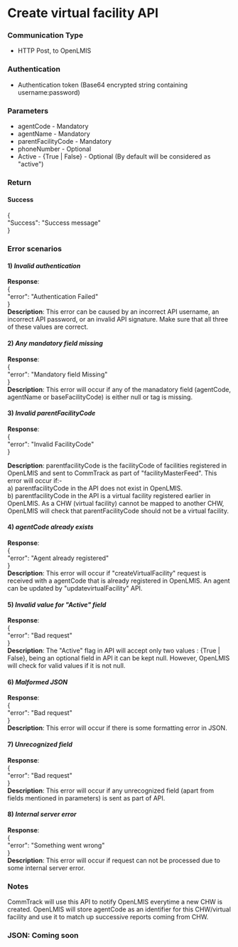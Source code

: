 # Create virtual facility API

### Communication Type

- HTTP Post, to OpenLMIS
 
### Authentication

- Authentication token (Base64 encrypted string containing username:password)

### Parameters

- agentCode - Mandatory
- agentName - Mandatory
- parentFacilityCode - Mandatory
- phoneNumber - Optional
- Active - {True | False} - Optional (By default will be considered as "active")

### Return

#### Success
{  
   "Success": "Success message"  
} 

### Error scenarios

#### 1) *Invalid authentication*  
**Response**:    
{  
   "error": "Authentication Failed"  
}   
**Description**: This error can be caused by an incorrect API username, an incorrect API password, or an invalid API signature. Make sure that all three of these values are correct.

#### 2) *Any mandatory field missing*
**Response**:  
{    
   "error": "Mandatory field Missing"    
}    
**Description**: This error will occur if any of the manadatory field (agentCode, agentName or baseFacilityCode) is either null or tag is missing.

#### 3) *Invalid parentFacilityCode*
**Response**:  
{        
   "error": "Invalid FacilityCode"      
}  
  
**Description**: parentfacilityCode is the facilityCode of facilities registered in OpenLMIS and sent to CommTrack as part of "facilityMasterFeed". This error will occur if:-  
a) parentfacilityCode in the API does not exist in OpenLMIS.  
b) parentfacilityCode in the API is a virtual facility registered earlier in OpenLMIS. As a CHW (virtual facility) cannot be mapped to another CHW, OpenLMIS will check that parentFacilityCode should not be a virtual facility.

#### 4) *agentCode already exists*
**Response**:  
{        
   "error": "Agent already registered"      
}   
**Description**: This error will occur if "createVirtualFacility" request is received with a agentCode that is already registered in OpenLMIS. An agent can be updated by "updatevirtualFacility" API.

#### 5) *Invalid value for "Active" field*
**Response**:  
{        
   "error": "Bad request"      
}   
**Description**: The "Active" flag in API will accept only two values : {True | False}, being an optional field in API it can be kept null. However, OpenLMIS will check for valid values if it is not null.

#### 6) *Malformed JSON*
**Response**:   
{          
   "error": "Bad request"        
}   
**Description**: This error will occur if there is some formatting error in JSON.

#### 7) *Unrecognized field*
**Response**:  
{        
   "error": "Bad request"      
}  
**Description**: This error will occur if any unrecognized field (apart from fields mentioned in parameters) is sent as part of API.

#### 8) *Internal server error*
**Response**:  
{        
   "error": "Something went wrong"      
}  
**Description**: This error will occur if request can not be processed due to some internal server error.

### Notes

CommTrack will use this API to notify OpenLMIS everytime a new CHW is created. OpenLMIS will store agentCode as an identifier for this CHW/virtual facility and use it to match up successive reports coming from CHW.

### JSON: Coming soon

